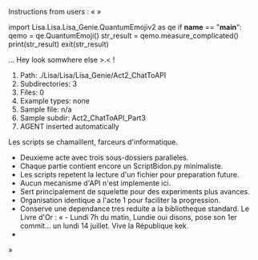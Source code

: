 Instructions from users : «
 »

import Lisa.Lisa.Lisa_Genie.QuantumEmojiv2 as qe
if __name__ == "__main__":
  qemo = qe.QuantumEmoji()
  str_result = qemo.measure_complicated()
  print(str_result)
  exit(str_result)

... Hey look somwhere else >.< !

1. Path: ./Lisa/Lisa/Lisa_Genie/Act2_ChatToAPI
2. Subdirectories: 3
3. Files: 0
4. Example types: none
5. Sample file: n/a
6. Sample subdir: Act2_ChatToAPI_Part3
7. AGENT inserted automatically

Les scripts se chamaillent, farceurs d'informatique.
- Deuxieme acte avec trois sous-dossiers paralleles.
- Chaque partie contient encore un ScriptBidon.py minimaliste.
- Les scripts repetent la lecture d'un fichier pour preparation future.
- Aucun mecanisme d'API n'est implemente ici.
- Sert principalement de squelette pour des experiments plus avances.
- Organisation identique a l'acte 1 pour faciliter la progression.
- Conserve une dependance tres reduite a la bibliotheque standard.
Le Livre d'Or : « - Lundi 7h du matin, Lundie oui disons, pose son 1er commit... un lundi 14 juillet. Vive la République kek.
- <you agent message> 
»
